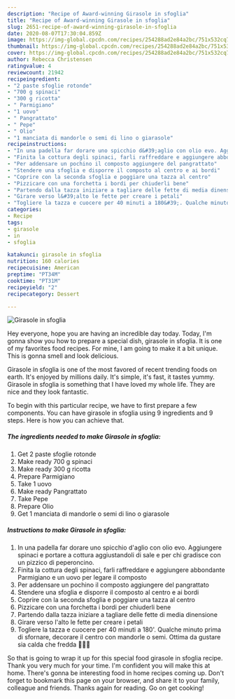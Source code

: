 ```yaml
---
description: "Recipe of Award-winning Girasole in sfoglia"
title: "Recipe of Award-winning Girasole in sfoglia"
slug: 2651-recipe-of-award-winning-girasole-in-sfoglia
date: 2020-08-07T17:30:04.859Z
image: https://img-global.cpcdn.com/recipes/254288ad2e84a2bc/751x532cq70/girasole-in-sfoglia-recipe-main-photo.jpg
thumbnail: https://img-global.cpcdn.com/recipes/254288ad2e84a2bc/751x532cq70/girasole-in-sfoglia-recipe-main-photo.jpg
cover: https://img-global.cpcdn.com/recipes/254288ad2e84a2bc/751x532cq70/girasole-in-sfoglia-recipe-main-photo.jpg
author: Rebecca Christensen
ratingvalue: 4
reviewcount: 21942
recipeingredient:
- "2 paste sfoglie rotonde"
- "700 g spinaci"
- "300 g ricotta"
- " Parmigiano"
- "1 uovo"
- " Pangrattato"
- " Pepe"
- " Olio"
- "1 manciata di mandorle o semi di lino o giarasole"
recipeinstructions:
- "In una padella far dorare uno spicchio d&#39;aglio con olio evo. Aggiungere spinaci e portare a cottura aggiustandoli di sale e per chi gradisce con un pizzico di peperoncino."
- "Finita la cottura degli spinaci, farli raffreddare e aggiungere abbondante Parmigiano e un uovo per legare il composto"
- "Per addensare un pochino il composto aggiungere del pangrattato"
- "Stendere una sfoglia e disporre il composto al centro e ai bordi"
- "Coprire con la seconda sfoglia e poggiare una tazza al centro"
- "Pizzicare con una forchetta i bordi per chiuderli bene"
- "Partendo dalla tazza iniziare a tagliare delle fette di media dinensione"
- "Girare verso l&#39;alto le fette per creare i petali"
- "Togliere la tazza e cuocere per 40 minuti a 180&#39;. Qualche minuto prima di sfornare, decorare il centro con mandorle o semi. Ottima da gustare sia calda che fredda 👩🏼‍🍳"
categories:
- Recipe
tags:
- girasole
- in
- sfoglia

katakunci: girasole in sfoglia 
nutrition: 160 calories
recipecuisine: American
preptime: "PT34M"
cooktime: "PT31M"
recipeyield: "2"
recipecategory: Dessert

---
```



![Girasole in sfoglia](https://img-global.cpcdn.com/recipes/254288ad2e84a2bc/751x532cq70/girasole-in-sfoglia-recipe-main-photo.jpg)

Hey everyone, hope you are having an incredible day today. Today, I'm gonna show you how to prepare a special dish, girasole in sfoglia. It is one of my favorites food recipes. For mine, I am going to make it a bit unique. This is gonna smell and look delicious.



Girasole in sfoglia is one of the most favored of recent trending foods on earth. It's enjoyed by millions daily. It's simple, it's fast, it tastes yummy. Girasole in sfoglia is something that I have loved my whole life. They are nice and they look fantastic.


To begin with this particular recipe, we have to first prepare a few components. You can have girasole in sfoglia using 9 ingredients and 9 steps. Here is how you can achieve that.

<!--inarticleads1-->

##### The ingredients needed to make Girasole in sfoglia:

1. Get 2 paste sfoglie rotonde
1. Make ready 700 g spinaci
1. Make ready 300 g ricotta
1. Prepare  Parmigiano
1. Take 1 uovo
1. Make ready  Pangrattato
1. Take  Pepe
1. Prepare  Olio
1. Get 1 manciata di mandorle o semi di lino o giarasole




<!--inarticleads2-->

##### Instructions to make Girasole in sfoglia:

1. In una padella far dorare uno spicchio d&#39;aglio con olio evo. Aggiungere spinaci e portare a cottura aggiustandoli di sale e per chi gradisce con un pizzico di peperoncino.
1. Finita la cottura degli spinaci, farli raffreddare e aggiungere abbondante Parmigiano e un uovo per legare il composto
1. Per addensare un pochino il composto aggiungere del pangrattato
1. Stendere una sfoglia e disporre il composto al centro e ai bordi
1. Coprire con la seconda sfoglia e poggiare una tazza al centro
1. Pizzicare con una forchetta i bordi per chiuderli bene
1. Partendo dalla tazza iniziare a tagliare delle fette di media dinensione
1. Girare verso l&#39;alto le fette per creare i petali
1. Togliere la tazza e cuocere per 40 minuti a 180&#39;. Qualche minuto prima di sfornare, decorare il centro con mandorle o semi. Ottima da gustare sia calda che fredda 👩🏼‍🍳




So that is going to wrap it up for this special food girasole in sfoglia recipe. Thank you very much for your time. I'm confident you will make this at home. There's gonna be interesting food in home recipes coming up. Don't forget to bookmark this page on your browser, and share it to your family, colleague and friends. Thanks again for reading. Go on get cooking!
